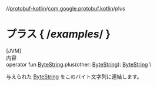 //[protobuf-kotlin](/reference/kotlin/api-docs/)/[com.google.protobuf.kotlin](/reference/kotlin/api-docs/protobuf-kotlin/com.google.protobuf.kotlin/)/plus

# プラス { /*examples*/ } 

[JVM] \
内容 \
operator fun
[ByteString](/reference/java/api-docs/com/google/protobuf/ByteString.html).plus(other:
[ByteString](/reference/java/api-docs/com/google/protobuf/ByteString.html)):
[ByteString](/reference/java/api-docs/com/google/protobuf/ByteString.html)
\

与えられた
[ByteString](/reference/java/api-docs/com/google/protobuf/ByteString.html)
をこのバイト文字列に連結します。
